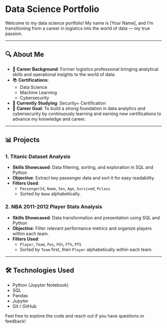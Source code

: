 # Data Science Portfolio

Welcome to my data science portfolio! My name is [Your Name], and I’m transitioning from a career in logistics into the world of data — my true passion.

---

## 🔍 About Me

- 🎯 **Career Background**: Former logistics professional bringing analytical skills and operational insights to the world of data.
- 📚 **Certifications**:
  - Data Science
  - Machine Learning
  - Cybersecurity
- 📘 **Currently Studying**: Security+ Certification
- 🎯 **Career Goal**: To build a strong foundation in data analytics and cybersecurity by continuously learning and earning new certifications to advance my knowledge and career.

---

## 📊 Projects

### 1. Titanic Dataset Analysis
- **Skills Showcased**: Data filtering, sorting, and exploration in SQL and Python
- **Objective**: Extract key passenger data and sort it for easy readability.
- **Filters Used**:
  - `PassengerId`, `Name`, `Sex`, `Age`, `Survived`, `Pclass`
  - Sorted by `Name` alphabetically.

### 2. NBA 2011-2012 Player Stats Analysis
- **Skills Showcased**: Data transformation and presentation using SQL and Python
- **Objective**: Filter relevant performance metrics and organize players within each team.
- **Filters Used**:
  - `Player`, `Team`, `Pos`, `FG%`, `FT%`, `PTS`
  - Sorted by `Team` first, then `Player` alphabetically within each team.

---

## 🛠️ Technologies Used
- Python (Jupyter Notebook)
- SQL
- Pandas
- Jupyter
- Git / GitHub

Feel free to explore the code and reach out if you have questions or feedback!
